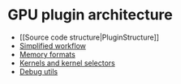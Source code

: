 # GPU plugin architecture

- [[Source code structure|PluginStructure]]
- [Simplified workflow](./WorkFlow.md)
- [Memory formats](./MemoryFormats.md)
- [Kernels and kernel selectors](./Kernels.md)
- [Debug utils](./DebugUtils.md)
